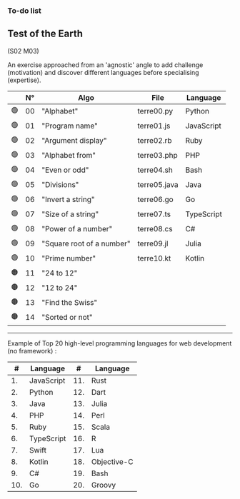 ### To-do list

## Test of the Earth
(S02 M03)

An exercise approached from an 'agnostic' angle to add challenge (motivation) and discover different languages before specialising (expertise).

|  | N° | Algo | File | Language |
| ---| --- |--- |--- | --- |
🟢 | 00 | "Alphabet" | terre00.py | Python
🟢 | 01 | "Program name" | terre01.js | JavaScript
🟢 | 02 | "Argument display" | terre02.rb | Ruby
🟢 | 03 | "Alphabet from" | terre03.php | PHP
🟢 | 04 | "Even or odd" | terre04.sh | Bash
🟢 | 05 | "Divisions" | terre05.java | Java
🟢 | 06 | "Invert a string" | terre06.go | Go
🟢 | 07 | "Size of a string" | terre07.ts | TypeScript
🟢 | 08 | "Power of a number" | terre08.cs | C#
🟢 | 09 | "Square root of a number" | terre09.jl | Julia
🟢 | 10 | "Prime number" | terre10.kt | Kotlin |
🟠 | 11 | "24 to 12" |  | 
🟤 | 12 | "12 to 24" |  | 
🟤 | 13 | "Find the Swiss" |  | 
🟤 | 14 | "Sorted or not" |  | 


---

 Example of Top 20 high-level programming languages for web development (no framework) :

| # | Language | # | Language |
| --- | --- | --- | --- |
| 1. | JavaScript | 11. | Rust |
| 2. | Python | 12. | Dart |
| 3. | Java | 13. | Julia |
| 4. | PHP | 14. | Perl |
| 5. | Ruby | 15. | Scala |
| 6. | TypeScript | 16. | R |
| 7. | Swift | 17. | Lua |
| 8. | Kotlin | 18. | Objective-C |
| 9. | C# | 19. | Bash |
| 10. | Go | 20. | Groovy |


